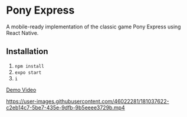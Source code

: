 # Pony Express
A mobile-ready implementation of the classic game Pony Express using React Native.
## Installation
1. `npm install`
2. `expo start`
3. `i`

[Demo Video](https://github.com/yansinhuang/pony_express/blob/main/demo.mp4)


https://user-images.githubusercontent.com/46022281/181037622-c2eb14c7-5be7-435e-9dfb-9b5eeee3729b.mp4

